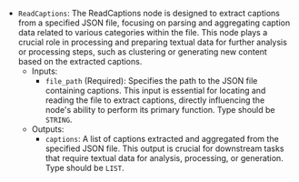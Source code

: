 - `ReadCaptions`: The ReadCaptions node is designed to extract captions from a specified JSON file, focusing on parsing and aggregating caption data related to various categories within the file. This node plays a crucial role in processing and preparing textual data for further analysis or processing steps, such as clustering or generating new content based on the extracted captions.
    - Inputs:
        - `file_path` (Required): Specifies the path to the JSON file containing captions. This input is essential for locating and reading the file to extract captions, directly influencing the node's ability to perform its primary function. Type should be `STRING`.
    - Outputs:
        - `captions`: A list of captions extracted and aggregated from the specified JSON file. This output is crucial for downstream tasks that require textual data for analysis, processing, or generation. Type should be `LIST`.
